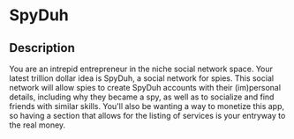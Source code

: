 # SpyDuh

## Description

You are an intrepid entrepreneur in the niche social network space.  Your latest trillion dollar idea is SpyDuh, a social network for spies.  This social network will allow spies to create SpyDuh accounts with their (im)personal details, including why they became a spy, as well as to socialize and find friends with similar skills.  You'll also be wanting a way to monetize this app, so having a section that allows for the listing of services is your entryway to the real money.
